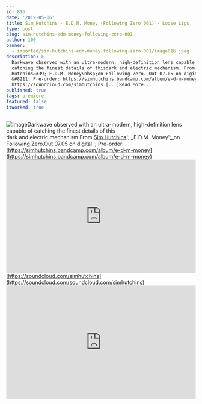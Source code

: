 ```yaml
---
id: 816
date: '2019-05-06'
title: Sim Hutchins - E.D.M. Money (Following Zero 001) - Loose Lips
type: post
slug: sim-hutchins-edm-money-following-zero-001
author: 100
banner:
  - imported/sim-hutchins-edm-money-following-zero-001/image816.jpeg
description: >-
  Darkwave observed with an ultra-modern, high-definition lens capable of
  catching the finest details of thisdark and electric mechanism. From Sim
  Hutchins&#39; E.D.M. Money&nbsp;on Following Zero. Out 07.05 on digital
  &#8211; Pre-order: https://simhutchins.bandcamp.com/album/e-d-m-money
  https://soundcloud.com/simhutchins [...]Read More...
published: true
tags: premiere
featured: false
itworked: true
---
```

![image](../imported/sim-hutchins-edm-money-following-zero-001/image816.jpeg)Darkwave observed with an ultra-modern, high-definition lens capable of catching the finest details of this  
dark and electric mechanism.From [Sim Hutchins](https://www.residentadvisor.net/dj/simhutchins)'; _E.D.M. Money';_on Following Zero.Out 07.05 on digital '; Pre-order: [](https://simhutchins.bandcamp.com/album/e-d-m-money)[https://simhutchins.bandcamp.com/album/e-d-m-money](https://simhutchins.bandcamp.com/album/e-d-m-money)<iframe width='100%' height='300' scrolling='no' frameborder='no' allow='autoplay' src='https://w.soundcloud.com/player/?url=https%3A//api.soundcloud.com/tracks/616612371&color=%23ff5500&auto_play=false&hide_related=false&show_comments=true&show_user=true&show_reposts=false&show_teaser=true'></iframe>[](https://soundcloud.com/soundcloud.com/simhutchins)[https://soundcloud.com/simhutchins](https://soundcloud.com/soundcloud.com/simhutchins)<iframe width='100%' height='300' scrolling='no' frameborder='no' allow='autoplay' src='https://www.youtube.com/embed/4vXWQeR5KAc'></iframe>